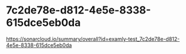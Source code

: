 # 7c2de78e-d812-4e5e-8338-615dce5eb0da
https://sonarcloud.io/summary/overall?id=examly-test_7c2de78e-d812-4e5e-8338-615dce5eb0da
